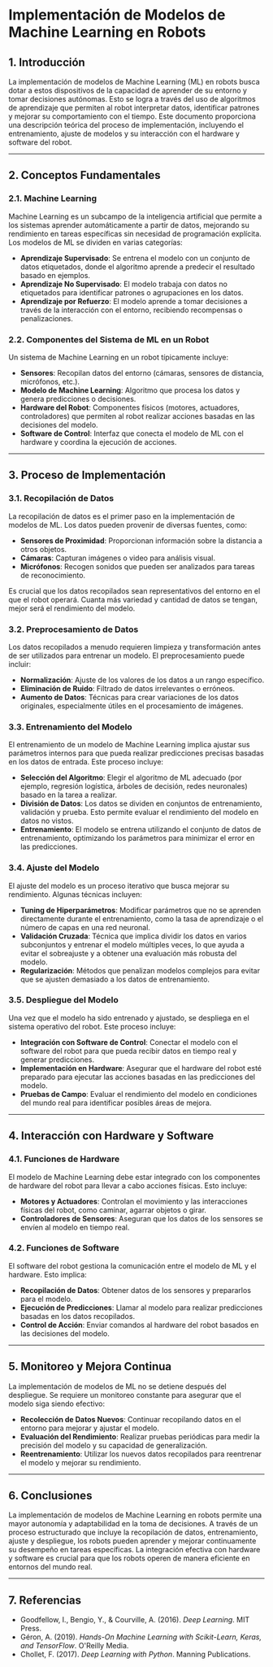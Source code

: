 # Implementación de Modelos de Machine Learning en Robots

## 1. Introducción

La implementación de modelos de Machine Learning (ML) en robots busca dotar a estos dispositivos de la capacidad de aprender de su entorno y tomar decisiones autónomas. Esto se logra a través del uso de algoritmos de aprendizaje que permiten al robot interpretar datos, identificar patrones y mejorar su comportamiento con el tiempo. Este documento proporciona una descripción teórica del proceso de implementación, incluyendo el entrenamiento, ajuste de modelos y su interacción con el hardware y software del robot.

---

## 2. Conceptos Fundamentales

### 2.1. Machine Learning

Machine Learning es un subcampo de la inteligencia artificial que permite a los sistemas aprender automáticamente a partir de datos, mejorando su rendimiento en tareas específicas sin necesidad de programación explícita. Los modelos de ML se dividen en varias categorías:

- **Aprendizaje Supervisado**: Se entrena el modelo con un conjunto de datos etiquetados, donde el algoritmo aprende a predecir el resultado basado en ejemplos.
- **Aprendizaje No Supervisado**: El modelo trabaja con datos no etiquetados para identificar patrones o agrupaciones en los datos.
- **Aprendizaje por Refuerzo**: El modelo aprende a tomar decisiones a través de la interacción con el entorno, recibiendo recompensas o penalizaciones.

### 2.2. Componentes del Sistema de ML en un Robot

Un sistema de Machine Learning en un robot típicamente incluye:

- **Sensores**: Recopilan datos del entorno (cámaras, sensores de distancia, micrófonos, etc.).
- **Modelo de Machine Learning**: Algoritmo que procesa los datos y genera predicciones o decisiones.
- **Hardware del Robot**: Componentes físicos (motores, actuadores, controladores) que permiten al robot realizar acciones basadas en las decisiones del modelo.
- **Software de Control**: Interfaz que conecta el modelo de ML con el hardware y coordina la ejecución de acciones.

---

## 3. Proceso de Implementación

### 3.1. Recopilación de Datos

La recopilación de datos es el primer paso en la implementación de modelos de ML. Los datos pueden provenir de diversas fuentes, como:

- **Sensores de Proximidad**: Proporcionan información sobre la distancia a otros objetos.
- **Cámaras**: Capturan imágenes o video para análisis visual.
- **Micrófonos**: Recogen sonidos que pueden ser analizados para tareas de reconocimiento.

Es crucial que los datos recopilados sean representativos del entorno en el que el robot operará. Cuanta más variedad y cantidad de datos se tengan, mejor será el rendimiento del modelo.

### 3.2. Preprocesamiento de Datos

Los datos recopilados a menudo requieren limpieza y transformación antes de ser utilizados para entrenar un modelo. El preprocesamiento puede incluir:

- **Normalización**: Ajuste de los valores de los datos a un rango específico.
- **Eliminación de Ruido**: Filtrado de datos irrelevantes o erróneos.
- **Aumento de Datos**: Técnicas para crear variaciones de los datos originales, especialmente útiles en el procesamiento de imágenes.

### 3.3. Entrenamiento del Modelo

El entrenamiento de un modelo de Machine Learning implica ajustar sus parámetros internos para que pueda realizar predicciones precisas basadas en los datos de entrada. Este proceso incluye:

- **Selección del Algoritmo**: Elegir el algoritmo de ML adecuado (por ejemplo, regresión logística, árboles de decisión, redes neuronales) basado en la tarea a realizar.
- **División de Datos**: Los datos se dividen en conjuntos de entrenamiento, validación y prueba. Esto permite evaluar el rendimiento del modelo en datos no vistos.
- **Entrenamiento**: El modelo se entrena utilizando el conjunto de datos de entrenamiento, optimizando los parámetros para minimizar el error en las predicciones.

### 3.4. Ajuste del Modelo

El ajuste del modelo es un proceso iterativo que busca mejorar su rendimiento. Algunas técnicas incluyen:

- **Tuning de Hiperparámetros**: Modificar parámetros que no se aprenden directamente durante el entrenamiento, como la tasa de aprendizaje o el número de capas en una red neuronal.
- **Validación Cruzada**: Técnica que implica dividir los datos en varios subconjuntos y entrenar el modelo múltiples veces, lo que ayuda a evitar el sobreajuste y a obtener una evaluación más robusta del modelo.
- **Regularización**: Métodos que penalizan modelos complejos para evitar que se ajusten demasiado a los datos de entrenamiento.

### 3.5. Despliegue del Modelo

Una vez que el modelo ha sido entrenado y ajustado, se despliega en el sistema operativo del robot. Este proceso incluye:

- **Integración con Software de Control**: Conectar el modelo con el software del robot para que pueda recibir datos en tiempo real y generar predicciones.
- **Implementación en Hardware**: Asegurar que el hardware del robot esté preparado para ejecutar las acciones basadas en las predicciones del modelo.
- **Pruebas de Campo**: Evaluar el rendimiento del modelo en condiciones del mundo real para identificar posibles áreas de mejora.

---

## 4. Interacción con Hardware y Software

### 4.1. Funciones de Hardware

El modelo de Machine Learning debe estar integrado con los componentes de hardware del robot para llevar a cabo acciones físicas. Esto incluye:

- **Motores y Actuadores**: Controlan el movimiento y las interacciones físicas del robot, como caminar, agarrar objetos o girar.
- **Controladores de Sensores**: Aseguran que los datos de los sensores se envíen al modelo en tiempo real.

### 4.2. Funciones de Software

El software del robot gestiona la comunicación entre el modelo de ML y el hardware. Esto implica:

- **Recopilación de Datos**: Obtener datos de los sensores y prepararlos para el modelo.
- **Ejecución de Predicciones**: Llamar al modelo para realizar predicciones basadas en los datos recopilados.
- **Control de Acción**: Enviar comandos al hardware del robot basados en las decisiones del modelo.

---

## 5. Monitoreo y Mejora Continua

La implementación de modelos de ML no se detiene después del despliegue. Se requiere un monitoreo constante para asegurar que el modelo siga siendo efectivo:

- **Recolección de Datos Nuevos**: Continuar recopilando datos en el entorno para mejorar y ajustar el modelo.
- **Evaluación del Rendimiento**: Realizar pruebas periódicas para medir la precisión del modelo y su capacidad de generalización.
- **Reentrenamiento**: Utilizar los nuevos datos recopilados para reentrenar el modelo y mejorar su rendimiento.

---

## 6. Conclusiones

La implementación de modelos de Machine Learning en robots permite una mayor autonomía y adaptabilidad en la toma de decisiones. A través de un proceso estructurado que incluye la recopilación de datos, entrenamiento, ajuste y despliegue, los robots pueden aprender y mejorar continuamente su desempeño en tareas específicas. La integración efectiva con hardware y software es crucial para que los robots operen de manera eficiente en entornos del mundo real.

---

## 7. Referencias

- Goodfellow, I., Bengio, Y., & Courville, A. (2016). *Deep Learning*. MIT Press.
- Géron, A. (2019). *Hands-On Machine Learning with Scikit-Learn, Keras, and TensorFlow*. O'Reilly Media.
- Chollet, F. (2017). *Deep Learning with Python*. Manning Publications.

